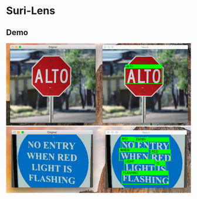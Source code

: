 # Suri-Lens

## Demo
![alt text](./Assets/images/result_sign.png)
![alt text](./Assets/images/result_text.png)
